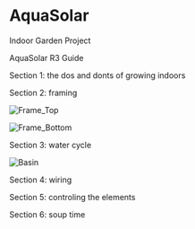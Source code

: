 # AquaSolar
Indoor Garden Project

AquaSolar R3 Guide

Section 1:
the dos and donts of growing indoors

Section 2:
framing

![Frame_Top](https://user-images.githubusercontent.com/103396632/185988516-3c689ade-aaba-4e4a-be6a-3c1816b4d4ab.png)

![Frame_Bottom](https://user-images.githubusercontent.com/103396632/185988525-e3c92537-c66c-4c42-8de5-d20fd6a3483e.png)



Section 3:
water cycle

![Basin](https://user-images.githubusercontent.com/103396632/185988539-271278e9-3821-4600-a71b-915d4f8db340.png)

Section 4:
wiring

Section 5:
controling the elements

Section 6:
soup time
